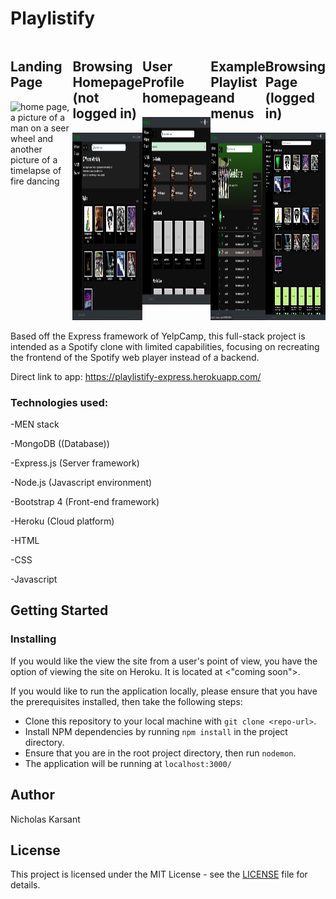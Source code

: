 # Playlistify

<div style="display: flex; justify-content: flex-start;">

  <div>
    <h2>Landing Page</h2>
    <img src="images/landingpage.jpg" alt="home page, a picture of a man on a seer wheel and another picture of a timelapse of fire dancing" width="200" height="300"/>
  </div>


  <div>
    <h2>Browsing Homepage (not logged in)</h2>
    <img src="images/homepage.jpg" alt="screenshot of classes offered, partial list" width="200" height="300"/>
  </div>


  <div>
    <h2>User Profile homepage</h2>
    <img src="images/loggedIn.jpg" alt="about page,lots of text, a black and white picture of a man riding a cyr wheel facing the camera with large windows close in the background" width="200" height="300"/>
  </div>


  <div>
    <h2>Example Playlist and menus</h2>
    <img src="images/playlist.jpg" alt="spotify-like music playlist title Greek Dance" width="200" height="300"/>
  </div>

  <div>
    <h2>Browsing Page (logged in)</h2>
    <img src="images/browse.jpg" alt="contact page/form" width="200" height="300"/>
  </div>

</div>


Based off the Express framework of YelpCamp, this full-stack project is intended as a Spotify clone with limited capabilities, focusing on recreating the frontend of the Spotify web player instead of a backend.   

Direct link to app: https://playlistify-express.herokuapp.com/


### Technologies used:

-MEN stack

-MongoDB ((Database))

-Express.js (Server framework)

-Node.js (Javascript environment)

-Bootstrap 4 (Front-end framework)

-Heroku (Cloud platform)

-HTML

-CSS

-Javascript

## Getting Started



### Installing
If you would like the view the site from a user's point of view, you have the option of viewing the site on Heroku. It is located at <"coming soon">.
 
If you would like to run the application locally, please ensure that you have the prerequisites installed, then take the following steps:
- Clone this repository to your local machine with `git clone <repo-url>`.
- Install NPM dependencies by running `npm install` in the project directory.
- Ensure that you are in the root project directory, then run `nodemon`.
- The application will be running at `localhost:3000/`


## Author
Nicholas Karsant
## License
This project is licensed under the MIT License - see the [LICENSE](LICENSE.md) file for details.